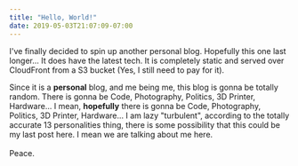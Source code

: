 ```yaml
---
title: "Hello, World!"
date: 2019-05-03T21:07:09-07:00
---
```

I've finally decided to spin up another personal blog. Hopefully this one last longer... It does have the latest tech. It is completely static and served over CloudFront from a S3 bucket (Yes, I still need to pay for it).

Since it is a **personal** blog, and me being me, this blog is gonna be totally random. There is gonna be Code, Photography, Politics, 3D Printer, Hardware... I mean, **hopefully** there is gonna be Code, Photography, Politics, 3D Printer, Hardware... I am lazy "turbulent", according to the totally accurate 13 personalities thing, there is some possibility that this could be my last post here. I mean we are talking about me here.
<br></br>
Peace.
